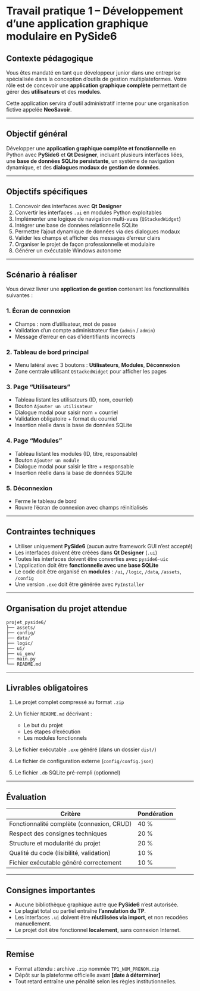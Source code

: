 <h1 id="tp1-enonce">Travail pratique 1 – Développement d’une application graphique modulaire en PySide6</h1>

## Contexte pédagogique

Vous êtes mandaté en tant que développeur junior dans une entreprise spécialisée dans la conception d’outils de gestion multiplateformes. Votre rôle est de concevoir une **application graphique complète** permettant de gérer des **utilisateurs** et des **modules**.

Cette application servira d'outil administratif interne pour une organisation fictive appelée **NeoSavoir**.

---

## Objectif général

Développer une **application graphique complète et fonctionnelle** en Python avec **PySide6** et **Qt Designer**, incluant plusieurs interfaces liées, une **base de données SQLite persistante**, un système de navigation dynamique, et des **dialogues modaux de gestion de données**.

---

## Objectifs spécifiques

1. Concevoir des interfaces avec **Qt Designer**
2. Convertir les interfaces `.ui` en modules Python exploitables
3. Implémenter une logique de navigation multi-vues (`QStackedWidget`)
4. Intégrer une base de données relationnelle SQLite
5. Permettre l’ajout dynamique de données via des dialogues modaux
6. Valider les champs et afficher des messages d’erreur clairs
7. Organiser le projet de façon professionnelle et modulaire
8. Générer un exécutable Windows autonome

---

## Scénario à réaliser

Vous devez livrer une **application de gestion** contenant les fonctionnalités suivantes :

### 1. Écran de connexion

* Champs : nom d’utilisateur, mot de passe
* Validation d’un compte administrateur fixe (`admin` / `admin`)
* Message d’erreur en cas d’identifiants incorrects

### 2. Tableau de bord principal

* Menu latéral avec 3 boutons : **Utilisateurs**, **Modules**, **Déconnexion**
* Zone centrale utilisant `QStackedWidget` pour afficher les pages

### 3. Page “Utilisateurs”

* Tableau listant les utilisateurs (ID, nom, courriel)
* Bouton `Ajouter un utilisateur`
* Dialogue modal pour saisir nom + courriel
* Validation obligatoire + format du courriel
* Insertion réelle dans la base de données SQLite

### 4. Page “Modules”

* Tableau listant les modules (ID, titre, responsable)
* Bouton `Ajouter un module`
* Dialogue modal pour saisir le titre + responsable
* Insertion réelle dans la base de données SQLite

### 5. Déconnexion

* Ferme le tableau de bord
* Rouvre l’écran de connexion avec champs réinitialisés

---

## Contraintes techniques

* Utiliser uniquement **PySide6** (aucun autre framework GUI n’est accepté)
* Les interfaces doivent être créées dans **Qt Designer** (`.ui`)
* Toutes les interfaces doivent être converties avec `pyside6-uic`
* L’application doit être **fonctionnelle avec une base SQLite**
* Le code doit être organisé en **modules** : `/ui`, `/logic`, `/data`, `/assets`, `/config`
* Une version `.exe` doit être générée avec `PyInstaller`

---

## Organisation du projet attendue

```
projet_pyside6/
├── assets/
├── config/
├── data/
├── logic/
├── ui/
├── ui_gen/
├── main.py
└── README.md
```

---

## Livrables obligatoires

1. Le projet complet compressé au format `.zip`
2. Un fichier `README.md` décrivant :

   * Le but du projet
   * Les étapes d’exécution
   * Les modules fonctionnels
3. Le fichier exécutable `.exe` généré (dans un dossier `dist/`)
4. Le fichier de configuration externe (`config/config.json`)
5. Le fichier `.db` SQLite pré-rempli (optionnel)

---

## Évaluation

| Critère                                   | Pondération |
| ----------------------------------------- | ----------- |
| Fonctionnalité complète (connexion, CRUD) | 40 %        |
| Respect des consignes techniques          | 20 %        |
| Structure et modularité du projet         | 20 %        |
| Qualité du code (lisibilité, validation)  | 10 %        |
| Fichier exécutable généré correctement    | 10 %        |

---

## Consignes importantes

* Aucune bibliothèque graphique autre que **PySide6** n’est autorisée.
* Le plagiat total ou partiel entraîne **l’annulation du TP**.
* Les interfaces `.ui` doivent être **réutilisées via import**, et non recodées manuellement.
* Le projet doit être fonctionnel **localement**, sans connexion Internet.

---

## Remise

* Format attendu : archive `.zip` nommée `TP1_NOM_PRENOM.zip`
* Dépôt sur la plateforme officielle avant **\[date à déterminer]**
* Tout retard entraîne une pénalité selon les règles institutionnelles.


